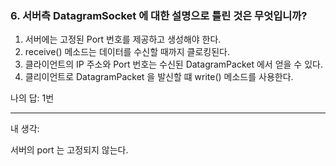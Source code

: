 ### 6. 서버측 DatagramSocket 에 대한 설명으로 틀린 것은 무엇입니까?

1. 서버에는 고정된 Port 번호를 제공하고 생성해야 한다.
2. receive() 메소드는 데이터를 수신할 때까지 클로킹된다.
3. 클라이언트의 IP 주소와 Port 번호는 수신된 DatagramPacket 에서 얻을 수 있다.
4. 클리이언트로 DatagramPacket 을 발신할 떄 write() 메소드를 사용한다.

나의 답: 1번

---
내 생각:

서버의 port 는 고정되지 않는다.